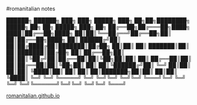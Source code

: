 #romanitalian notes


██████╗  ██████╗ ███╗   ███╗ █████╗ ███╗   ██╗██╗████████╗ █████╗ ██╗     ██╗ █████╗ ███╗   ██╗
██╔══██╗██╔═══██╗████╗ ████║██╔══██╗████╗  ██║██║╚══██╔══╝██╔══██╗██║     ██║██╔══██╗████╗  ██║
██████╔╝██║   ██║██╔████╔██║███████║██╔██╗ ██║██║   ██║   ███████║██║     ██║███████║██╔██╗ ██║
██╔══██╗██║   ██║██║╚██╔╝██║██╔══██║██║╚██╗██║██║   ██║   ██╔══██║██║     ██║██╔══██║██║╚██╗██║
██║  ██║╚██████╔╝██║ ╚═╝ ██║██║  ██║██║ ╚████║██║   ██║   ██║  ██║███████╗██║██║  ██║██║ ╚████║
╚═╝  ╚═╝ ╚═════╝ ╚═╝     ╚═╝╚═╝  ╚═╝╚═╝  ╚═══╝╚═╝   ╚═╝   ╚═╝  ╚═╝╚══════╝╚═╝╚═╝  ╚═╝╚═╝  ╚═══╝
    

[romanitalian.github.io](http://romanitalian.github.io)
